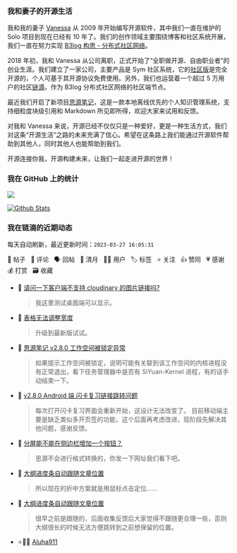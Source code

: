 ### 我和妻子的开源生活

我和我的妻子 [Vanessa](https://github.com/Vanessa219) 从 2009 年开始编写开源软件，其中我们一直在维护的 Solo 项目到现在已经有 10 年了。我们的创作领域主要围绕博客和社区系统开展，我们一直在努力实现 [B3log 构思 - 分布式社区网络](https://ld246.com/article/1546941897596)。

2018 年初，我和 Vanessa 从公司离职，正式开始了“全职做开源、自由职业者”的创业生涯。我们建立了一家公司，主要产品是 Sym 社区系统，它的[社区版](https://github.com/88250/symphony)是完全开源的，个人可基于其开源协议免费使用。另外，我们也运营着一个超过 5 万用户的社区[链滴](https://ld246.com)，作为 B3log 分布式社区网络的社区端节点。

最近我们开启了新项目[思源笔记](https://github.com/siyuan-note/siyuan)，这是一款本地离线优先的个人知识管理系统，支持细粒度块级引用和 Markdown 所见即所得，欢迎大家来试用和反馈。

对我和 Vanessa 来说，开源已经不仅仅只是一种爱好，更是一种生活方式，我们对这条“开源生活”之路的未来充满了信心。希望在这条路上我们能通过开源软件帮助到其他人，同时其他人也能帮助到我们。

开源连接你我，开源构建未来，让我们一起走进开源的世界！

### 我在 GitHub 上的统计

<a title="Hits" target="_blank" href="https://github.com/88250/88250"><img src="https://hits.b3log.org/88250/88250.svg"></a>

[![Github Stats](https://github-readme-stats.vercel.app/api?username=88250&theme=tokyonight&show_icons=true)](https://github.com/88250)

<!--events start -->

### 我在链滴的近期动态

每天自动刷新，最近更新时间：`2023-03-27 16:05:31`

📝 帖子 &nbsp; 💬 评论 &nbsp; 🗣 回帖 &nbsp; 🌙 清月 &nbsp; 👨‍💻 用户 &nbsp; 🏷️ 标签 &nbsp; ⭐️ 关注 &nbsp; 👍 赞同 &nbsp; 💗 感谢 &nbsp; 💰 打赏 &nbsp; 🗃 收藏

* 💬 [请问一下客户端不支持 cloudinary 的图片链接吗?](https://ld246.com/article/1679896407274/comment/1679897731176#comments)

  > 我这里测试桌面端可以显示。
* 💬 [表格无法调整宽度](https://ld246.com/article/1679894543932/comment/1679897656039#comments)

  > 升级到最新版试试。
* 💬 [思源笔记 v2.8.0 工作空间被锁定异常](https://ld246.com/article/1679885673206/comment/1679886396310#comments)

  > 如果提示工作空间被锁定，说明可能有关联到该工作空间的内核进程没有正常退出，看下任务管理器中是否有 SiYuan-Kernel 进程，有的话手动结束一下。
* 💬 [v2.8.0 Android 端 闪卡复习链接跳转问题](https://ld246.com/article/1679841432468/comment/1679886326805#comments)

  > 每次打开闪卡复习界面会重新开始，这设计无法改变了。 目前移动端主要是缺乏类似多开页签的功能，这个后面再考虑改进，现阶段先解决其他问题，感谢反馈。
* 💬 [分屏能不能在侧边栏增加一个按钮？](https://ld246.com/article/1679428185556/comment/1679885558467#comments)

  > 思源不会进行格式转换的，你发一下网址我们看下吧。
* 💬 [大纲进度条自动跟随文章位置](https://ld246.com/article/1679663314834/comment/1679884075366#comments)

  > 所以现在的折中方案就是用鼠标点击定位……
* 💬 [大纲进度条自动跟随文章位置](https://ld246.com/article/1679663314834/comment/1679881473323#comments)

  > 很早之前是跟随的，后面收集反馈后大家觉得不跟随更合理一些，否则大纲很长的时候无法方便跳转到之前想保留的位置。
* ⭐️👨‍💻 [Aluha911](https://ld246.com/member/Aluha911)

  > 


<!--events end -->
